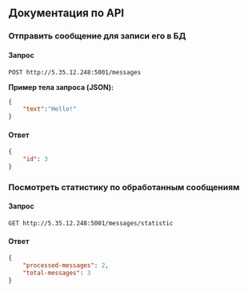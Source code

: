 ## Документация по API
### Отправить сообщение для записи его в БД
#### Запрос

```http
POST http://5.35.12.248:5001/messages
```

**Пример тела запроса (JSON):**
```json
{
    "text":"Hello!"
}
```

#### Ответ

```json
{
    "id": 3
}
```
### Посмотреть статистику по обработанным сообщениям
#### Запрос

```http
GET http://5.35.12.248:5001/messages/statistic
```

#### Ответ

```json
{
    "processed-messages": 2,
    "total-messages": 3
}
```
